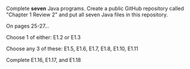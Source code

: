 Complete **seven** Java programs. Create a public GitHub repository called "Chapter 1 Review 2" and put all seven Java files in this repository.

On pages 25-27...

Choose 1 of either: E1.2 or E1.3

Choose any 3 of these: E1.5, E1.6, E1.7, E1.8, E1.10, E1.11

Complete E1.16, E1.17, and E1.18

